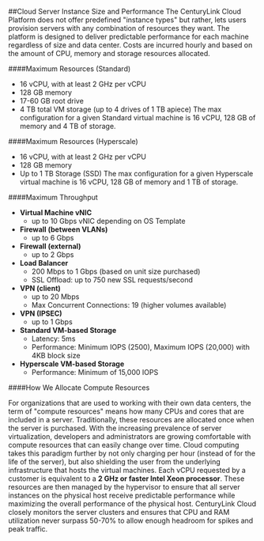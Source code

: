 ##Cloud Server Instance Size and Performance
The CenturyLink Cloud Platform does not offer predefined "instance types" but rather, lets users provision servers with any combination of resources they want. The platform is designed to deliver predictable performance for each machine regardless of size and data center. Costs are incurred hourly and based on the amount of CPU, memory and storage resources allocated.

####Maximum Resources (Standard)

* 16 vCPU, with at least 2 GHz per vCPU
* 128 GB memory
* 17-60 GB root drive
* 4 TB total VM storage (up to 4 drives of 1 TB apiece)
The max configuration for a given Standard virtual machine is 16 vCPU, 128 GB of memory and 4 TB of storage. 
 
####Maximum Resources (Hyperscale)

* 16 vCPU, with at least 2 GHz per vCPU
* 128 GB memory
* Up to 1 TB Storage (SSD)
The max configuration for a given Hyperscale virtual machine is 16 vCPU, 128 GB of memory and 1 TB of storage.

####Maximum Throughput

* **Virtual Machine vNIC**
	* up to 10 Gbps vNIC depending on OS Template
* **Firewall (between VLANs)**
	* up to 6 Gbps
* **Firewall (external)**
	* up to 2 Gbps
* **Load Balancer**
	* 200 Mbps to 1 Gbps (based on unit size purchased)
	* SSL Offload: up to 750 new SSL requests/second
* **VPN (client)**
	* up to 20 Mbps
	* Max Concurrent Connections: 19 (higher volumes available)
* **VPN (IPSEC)**
	* up to 1 Gbps
* **Standard VM-based Storage**
	* Latency: 5ms
	* Performance: Minimum IOPS (2500), Maximum IOPS (20,000) with 4KB block size
* **Hyperscale VM-based Storage**
	* Performance: Minimum of 15,000 IOPS

####How We Allocate Compute Resources

For organizations that are used to working with their own data centers, the term of "compute resources" means how many CPUs and cores that are included in a server. Traditionally, these resources are allocated once when the server is purchased. With the increasing prevalence of server virtualization, developers and administrators are growing comfortable with compute resources that can easily change over time. Cloud computing takes this paradigm further by not only charging per hour (instead of for the life of the server), but also shielding the user from the underlying infrastructure that hosts the virtual machines. Each vCPU requested by a customer is equivalent to a **2 GHz or faster Intel Xeon processor**. These resources are then managed by the hypervisor to ensure that all server instances on the physical host receive predictable performance while maximizing the overall performance of the physical host. CenturyLink Cloud closely monitors the server clusters and ensures that CPU and RAM utilization never surpass 50-70% to allow enough headroom for spikes and peak traffic. 